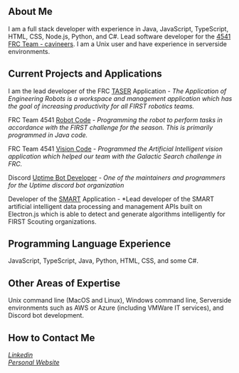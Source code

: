 ## About Me

I am a full stack developer with experience in Java, JavaScript, TypeScript, HTML, CSS, Node.js, Python, and C#. Lead software developer for the [4541 FRC Team - cavineers](https://github.com/cavineers). I am a Unix user and have experience in serverside environments.

## Current Projects and Applications

I am the lead developer of the FRC [TASER](https://taser4541.herokuapp.com/login) Application - *The Application of Engineering Robots is a workspace and management application which has the goal of increasing productivity for all FIRST robotics teams.*

FRC Team 4541 [Robot Code](https://github.com/cavineers/RobotCode2021) - *Programming the robot to perform tasks in accordance with the FIRST challenge for the season. This is primarily programmed in Java code.*

FRC Team 4541 [Vision Code](https://github.com/cavineers/Vision2021) - *Programmed the Artificial Intelligent vision application which helped our team with the Galactic Search challenge in FRC.*

Discord [Uptime Bot Developer](https://adduptime.net/) - *One of the maintainers and programmers for the Uptime discord bot organization*

Developer of the [SMART](https://github.com/cavineers/SMART) Application - *Lead developer of the SMART artificial intelligent data processing and management APIs built on Electron.js which is able to detect and generate algorithms intelligently for FIRST Scouting organizations.

## Programming Language Experience

JavaScript, TypeScript, Java, Python, HTML, CSS, and some C#.

## Other Areas of Expertise

Unix command line (MacOS and Linux), Windows command line, Serverside environments such as AWS or Azure (including VMWare IT services), and Discord bot development.

## How to Contact Me

[*Linkedin*](www.linkedin.com/in/ryan-bode-74284520b)\
[*Personal Website*](https://ryan4545.github.io/RyanBode/index.html)
